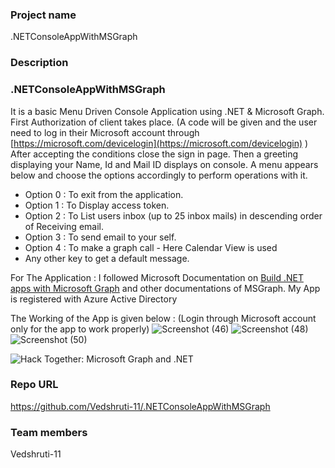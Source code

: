 ### Project name

.NETConsoleAppWithMSGraph

### Description

### .NETConsoleAppWithMSGraph
It is a basic Menu Driven Console Application using .NET & Microsoft Graph.
First Authorization of client takes place. 
(A code will be given and the user need to log in their Microsoft account through [https://microsoft.com/devicelogin](https://microsoft.com/devicelogin) )
After accepting the conditions close the sign in page.
Then a greeting displaying your Name, Id and Mail ID displays on console.
A menu appears below and choose the options accordingly to perform operations with it.

- Option 0 : To exit from the application.
- Option 1 : To Display access token.
- Option 2 : To List users inbox (up to 25 inbox mails)  in descending order of Receiving email.
- Option 3 : To send email to your self.
- Option 4 : To make a graph call - Here Calendar View is used
- Any other key to get a default message.

For The Application : I followed Microsoft Documentation on [Build .NET apps with Microsoft Graph](https://learn.microsoft.com/en-us/graph/tutorials/dotnet?tabs=aad&tutorial-step=1) and other documentations of MSGraph.
My App is registered with Azure Active Directory


The Working of the App is given below :
(Login through Microsoft account only for the app to work properly)
![Screenshot (46)](https://user-images.githubusercontent.com/68157517/223701337-ffd7f869-a257-4af3-b9ee-fd16eb4761f0.png)
![Screenshot (48)](https://user-images.githubusercontent.com/68157517/223701389-7377be9d-f893-4b16-b660-893c104de832.png)
![Screenshot (50)](https://user-images.githubusercontent.com/68157517/223703805-989fccbb-707c-43ea-ab99-c853f6e2a742.png)


![Hack Together: Microsoft Graph and .NET](https://img.shields.io/badge/Microsoft%20-Hack--Together-orange?style=for-the-badge&logo=microsoft)


### Repo URL

https://github.com/Vedshruti-11/.NETConsoleAppWithMSGraph

### Team members

Vedshruti-11
